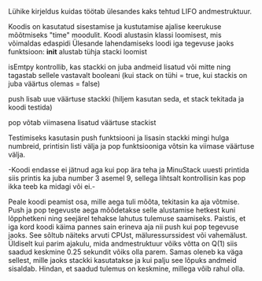 Lühike kirjeldus kuidas töötab ülesandes kaks tehtud LIFO andmestruktuur.

Koodis on kasutatud sisestamise ja kustutamise ajalise keerukuse mõõtmiseks "time" moodulit. Koodi alustasin klassi loomisest, mis võimaldas edaspidi Ülesande lahendamiseks loodi iga tegevuse jaoks funktsioon:
__init__ alustab tühja stacki loomist

isEmtpy kontrollib, kas stackki on juba andmeid lisatud või mitte ning tagastab sellele vastavalt booleani (kui stack on tühi = true, kui stackis on juba väärtus olemas = false)

push lisab uue väärtuse stackki (hiljem kasutan seda, et stack tekitada ja koodi testida)

pop võtab viimasena lisatud väärtuse stackist

Testimiseks kasutasin push funktsiooni ja lisasin stackki mingi hulga numbreid, printisin listi välja ja pop funktsiooniga võtsin ka viimase väärtuse välja. 

-Koodi endasse ei jätnud aga kui pop ära teha ja MinuStack uuesti printida siis printis ka juba number 3 asemel 9, sellega lihtsalt kontrollisin kas pop ikka teeb ka midagi või ei.-

Peale koodi peamist osa, mille aega tuli mõõta, tekitasin ka aja võtmise. Push ja pop tegevuste aega mõõdetakse selle alustamise hetkest kuni lõpphetkeni ning seejärel tehakse lahutus tulemuse saamiseks. Paistis, et iga kord koodi käima pannes sain erineva aja nii push kui pop tegevuse jaoks. See sõltub näiteks arvuti CPUst, mäluressurssidest või vahemälust. Üldiselt kui parim ajakulu, mida andmestruktuur võiks võtta on Q(1) siis saadud keskmine 0.25 sekundit võiks olla parem. Samas oleneb ka väga sellest, mille jaoks stackki kasutatakse ja kui palju see lõpuks andmeid sisaldab. Hindan, et saadud tulemus on keskmine, millega võib rahul olla. 

